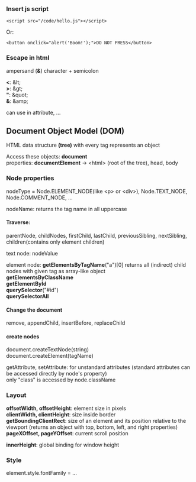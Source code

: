 ### Insert js script
```
<script src="/code/hello.js"></script>
```

Or:
```
<button onclick="alert('Boom!');">DO NOT PRESS</button>
```

### Escape in html
ampersand (**&**) character + semicolon  

**<**: \&lt;  
**>**: \&gt;  
**"**: \&quot;  
**&**: \&amp;

can use in attribute, ...

## Document Object Model (DOM)
HTML data structure **(tree)** with every tag represents an object

Access these objects: **document**  
properties: **documentElement** -> \<html> (root of the tree), head, body

### Node properties
nodeType = Node.ELEMENT_NODE(like \<p> or \<div>), Node.TEXT_NODE, Node.COMMENT_NODE, ...  

nodeName: returns the tag name in all uppercase
  
#### Traverse: 
parentNode, childNodes, firstChild, lastChild, previousSibling, nextSibling, children(contains only element children)  

text node: nodeValue 

element node: **getElementsByTagName**("a")\[0\] returns all (indirect) child nodes with given tag as array-like object  
**getElementsByClassName**  
**getElementById**  
**querySelector**("#id")  
**querySelectorAll**

#### Change the document
remove, appendChild, insertBefore, replaceChild

#### create nodes
document.createTextNode(string)  
document.createElement(tagName)

getAttribute, setAttribute: for unstandard attributes (standard attributes can be accessed directly by node's property)  
only "class" is accessed by node.className

### Layout
**offsetWidth, offsetHeight**: element size in pixels  
**clientWidth, clientHeight**: size inside border  
**getBoundingClientRect**: size of an element and its position relative to the viewport (returns an object with top, bottom, left, and right properties)  
**pageXOffset, pageYOffset**: current scroll position

**innerHeight**: global binding for window height

### Style
element.style.fontFamily = ...
